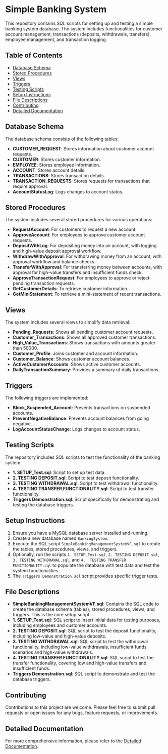# Simple Banking System

This repository contains SQL scripts for setting up and testing a simple banking system database. The system includes functionalities for customer account management, transactions (deposits, withdrawals, transfers), employee management, and transaction logging.

## Table of Contents

* [Database Schema](#database-schema)
* [Stored Procedures](#stored-procedures)
* [Views](#views)
* [Triggers](#triggers)
* [Testing Scripts](#testing-scripts)
* [Setup Instructions](#setup-instructions)
* [File Descriptions](#file-descriptions)
* [Contributing](#contributing)
* [Detailed Documentation](detailedReadMe.md)

## Database Schema

The database schema consists of the following tables:

* **CUSTOMER\_REQUEST**: Stores information about customer account requests.
* **CUSTOMER**: Stores customer information.
* **EMPLOYEE**: Stores employee information.
* **ACCOUNT**: Stores account details.
* **TRANSACTIONS**: Stores transaction details.
* **TRANSACTION\_REQUESTS**: Stores requests for transactions that require approval.
* **AccountStatusLog**: Logs changes to account status.

## Stored Procedures

The system includes several stored procedures for various operations:

* **RequestAccount**: For customers to request a new account.
* **ApproveAccount**: For employees to approve customer account requests.
* **DepositWithLog**: For depositing money into an account, with logging and high-value deposit approval workflow.
* **WithdrawWithApproval**: For withdrawing money from an account, with approval workflow and balance checks.
* **TransferWithApproval**: For transferring money between accounts, with approval for high-value transfers and insufficient funds check.
* **ApproveTransactionRequest**: For employees to approve or reject pending transaction requests.
* **GetCustomerDetails**: To retrieve customer information.
* **GetMiniStatement**: To retrieve a mini-statement of recent transactions.

## Views

The system includes several views to simplify data retrieval:

* **Pending\_Requests**: Shows all pending customer account requests.
* **Customer\_Transactions**: Shows all approved customer transactions.
* **High\_Value\_Transactions**: Shows transactions with amounts greater than 50000.
* **Customer\_Profile**: Joins customer and account information.
* **Customer\_Balance**: Shows customer account balances.
* **ActiveCustomerAccounts**: Shows active customer accounts.
* **DailyTransactionSummary**: Provides a summary of daily transactions.

## Triggers

The following triggers are implemented:

* **Block\_Suspended\_Account**: Prevents transactions on suspended accounts.
* **PreventNegativeBalance**: Prevents account balances from going negative.
* **LogAccountStatusChange**: Logs changes to account status.

## Testing Scripts

The repository includes SQL scripts to test the functionality of the banking system:

* **1.  SETUP\_Test.sql**: Script to set up test data.
* **2.  TESTING DEPOSIT.sql**: Script to test deposit functionality.
* **3.  TESTING WITHDRAWAL.sql**: Script to test withdrawal functionality.
* **4.  TESTING TRANSFER FUNCTIONALITY.sql**: Script to test transfer functionality.
* **Triggers Demonstration.sql**: Script specifically for demonstrating and testing the database triggers.

## Setup Instructions

1.  Ensure you have a MySQL database server installed and running.
2.  Create a new database named `BankingSystem`.
3.  Execute the SQL script `SimpleBankingManagementSystemVF.sql` to create the tables, stored procedures, views, and triggers.
4.  Optionally, run the scripts `1. SETUP_Test.sql`, `2. TESTING DEPOSIT.sql`, `3. TESTING WITHDRAWAL.sql`, and `4.  TESTING TRANSFER FUNCTIONALITY.sql` to populate the database with test data and test the system functionalities.
5.  The `Triggers Demonstration.sql` script provides specific trigger tests.

## File Descriptions

* **SimpleBankingManagementSystemVF.sql**: Contains the SQL code to create the database schema (tables), stored procedures, views, and triggers. This is the core setup script.
* **1.  SETUP\_Test.sql**: SQL script to insert initial data for testing purposes, including employees and customer accounts.
* **2.  TESTING DEPOSIT.sql**: SQL script to test the deposit functionality, including low-value and high-value deposits.
* **3.  TESTING WITHDRAWAL.sql**: SQL script to test the withdrawal functionality, including low-value withdrawals, insufficient funds scenarios and high-value withdrawals.
* **4.  TESTING TRANSFER FUNCTIONALITY.sql**: SQL script to test the transfer functionality, covering low and high-value transfers and insufficient funds.
* **Triggers Demonstration.sql**: SQL script to demonstrate and test the database triggers.

## Contributing

Contributions to this project are welcome. Please feel free to submit pull requests or open issues for any bugs, feature requests, or improvements.

## Detailed Documentation

For more comprehensive information, please refer to the [Detailed Documentation](detailedReadMe.md).